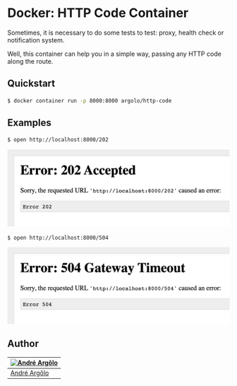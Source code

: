 # Docker: HTTP Code Container
Sometimes, it is necessary to do some tests to test: proxy, health check or notification system.

Well, this container can help you in a simple way, passing any HTTP code along the route.

## Quickstart
```sh
$ docker container run -p 8000:8000 argolo/http-code
```

## Examples
```sh
$ open http://localhost:8000/202
```
![202 Code](https://github.com/argolo/docker-http-code-container/blob/master/202.png)

```sh
$ open http://localhost:8000/504
```
![504 Code](https://github.com/argolo/docker-http-code-container/blob/master/504.png)

## Author
| [![André Argôlo](https://avatar.argolo.dev/.jpg?s=80&r=g&d=wavatar "André Argôlo")](https://argolo.dev) |
| ------ |
| [André Argôlo](https://argolo.dev) |
